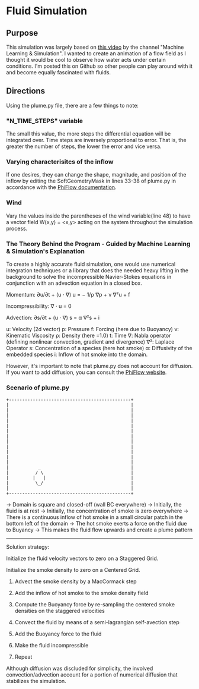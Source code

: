 
# Fluid Simulation

## Purpose
This simulation was largely based on [this video](https://www.youtube.com/watch?v=KMfcF9XvVio) by the channel "Machine Learning & Simulation". I wanted to create an animation of a flow field as I thought it would be cool to observe how water acts under certain conditions. I'm posted this on Github so other people can play around with it and become equally fascinated with fluids.

## Directions
Using the plume.py file, there are a few things to note:

### "N_TIME_STEPS" variable
The small this value, the more steps the differential equation will be integrated over. Time steps are inversely proportional to error. That is, the greater the number of steps, the lower the error and vice versa.

### Varying characterisitcs of the inflow
If one desires, they can change the shape, magnitude, and position of the inflow by editing the SoftGeometryMask in lines 33-38 of plume.py in accordance with the [PhiFlow documentation](https://tum-pbs.github.io/PhiFlow/).

### Wind
Vary the values inside the parentheses of the wind variable(line 48) to have a vector field W(x,y) = <x,y> acting on the system throughout the simulation process.
### The Theory Behind the Program - Guided by Machine Learning & Simulation's Explanation

To create a highly accurate fluid simulation, one would use numerical integration techniques or a library that does the needed heavy lifting in the background to solve the incompressible Navier-Stokes equations in conjunction with an advection equation in a closed box.

Momentum:           ∂u/∂t + (u ⋅ ∇) u = − 1/ρ ∇p + ν ∇²u + f

Incompressibility:  ∇ ⋅ u = 0

Advection:          ∂s/∂t + (u ⋅ ∇) s = α ∇²s + i

u:  Velocity (2d vector)
p:  Pressure
f:  Forcing (here due to Buoyancy)
ν:  Kinematic Viscosity
ρ:  Density (here =1.0)
t:  Time
∇:  Nabla operator (defining nonlinear convection, gradient and divergence)
∇²: Laplace Operator
s:  Concentration of a species (here hot smoke)
α:  Diffusivity of the embedded species
i:  Inflow of hot smoke into the domain.

However, it's important to note that plume.py does not account for diffusion. If you want to add diffusion, you can consult the [PhiFlow website](https://tum-pbs.github.io/PhiFlow/).


### Scenario of plume.py


    +----------------------------------------------+
    |                                              |
    |                                              |
    |                                              |
    |                                              |
    |                                              |
    |                                              |
    |                                              |
    |                                              |
    |                                              |
    |                                              |
    |                                              |
    |                                              |
    |           _                                  |
    |          / \                                 |
    |         |   |                                |
    |          \_/                                 |
    |                                              |
    +----------------------------------------------+

-> Domain is square and closed-off (wall BC everywhere)
-> Initially, the fluid is at rest
-> Initially, the concentration of smoke is zero everywhere
-> There is a continuous inflow of hot smoke in a small circular
   patch in the bottom left of the domain
-> The hot smoke exerts a force on the fluid due to Buyancy
-> This makes the fluid flow upwards and create a plume pattern

-------

Solution strategy:

Initialize the fluid velocity vectors to zero on a Staggered Grid.

Initialize the smoke density to zero on a Centered Grid.

1. Advect the smoke density by a MacCormack step

2. Add the inflow of hot smoke to the smoke density field

3. Compute the Buoyancy force by re-sampling the centered
   smoke densities on the staggered velocities

4. Convect the fluid by means of a semi-lagrangian self-avection
   step 

5. Add the Buoyancy force to the fluid

6. Make the fluid incompressible

7. Repeat

Although diffusion was discluded for simplicity, the involved
convection/advection account for a portion of numerical
diffusion that stabilizes the simulation.
